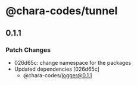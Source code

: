 # @chara-codes/tunnel

## 0.1.1

### Patch Changes

- 026d65c: change namespace for the packages
- Updated dependencies [026d65c]
  - @chara-codes/logger@0.1.1
